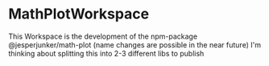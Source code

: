 # MathPlotWorkspace

This Workspace is the development of the npm-package @jesperjunker/math-plot (name changes are possible in the near future)
I'm thinking about splitting this into 2-3 different libs to publish
